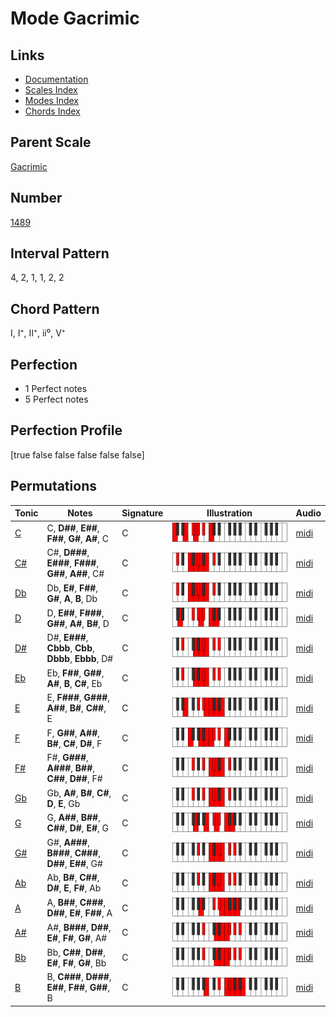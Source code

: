 # Mode Gacrimic

## Links

- [Documentation](index.md)
- [Scales Index](Scales.md)
- [Modes Index](Modes.md)
- [Chords Index](Chords.md)

## Parent Scale

[Gacrimic](ScaleGacrimic.md)

## Number

[1489](https://ianring.com/musictheory/scales/1489)

## Interval Pattern

4, 2, 1, 1, 2, 2

## Chord Pattern

I, I⁺, II⁺, ii⁰, V⁺

## Perfection

- 1 Perfect notes
- 5 Perfect notes

## Perfection Profile

[true false false false false false]

## Permutations

| Tonic | Notes | Signature | Illustration | Audio |
|-------|-------|-----------|--------------|-------|
| [C](ModeCNaturalGacrimic.md) | C, **D##**, **E##**, **F##**, **G#**, **A#**, C | C | ![CNaturalGacrimic](ModeCNaturalGacrimic.png) | [midi](https://github.com/edipermadi/music/blob/main/docs/ModeCNaturalGacrimic.mid?raw=true) |
| [C#](ModeCSharpGacrimic.md) | C#, **D###**, **E###**, **F###**, **G##**, **A##**, C# | C | ![CSharpGacrimic](ModeCSharpGacrimic.png) | [midi](https://github.com/edipermadi/music/blob/main/docs/ModeCSharpGacrimic.mid?raw=true) |
| [Db](ModeDFlatGacrimic.md) | Db, **E#**, **F##**, **G#**, **A**, **B**, Db | C | ![DFlatGacrimic](ModeDFlatGacrimic.png) | [midi](https://github.com/edipermadi/music/blob/main/docs/ModeDFlatGacrimic.mid?raw=true) |
| [D](ModeDNaturalGacrimic.md) | D, **E##**, **F###**, **G##**, **A#**, **B#**, D | C | ![DNaturalGacrimic](ModeDNaturalGacrimic.png) | [midi](https://github.com/edipermadi/music/blob/main/docs/ModeDNaturalGacrimic.mid?raw=true) |
| [D#](ModeDSharpGacrimic.md) | D#, **E###**, **Cbbb**, **Cbb**, **Dbbb**, **Ebbb**, D# | C | ![DSharpGacrimic](ModeDSharpGacrimic.png) | [midi](https://github.com/edipermadi/music/blob/main/docs/ModeDSharpGacrimic.mid?raw=true) |
| [Eb](ModeEFlatGacrimic.md) | Eb, **F##**, **G##**, **A#**, **B**, **C#**, Eb | C | ![EFlatGacrimic](ModeEFlatGacrimic.png) | [midi](https://github.com/edipermadi/music/blob/main/docs/ModeEFlatGacrimic.mid?raw=true) |
| [E](ModeENaturalGacrimic.md) | E, **F###**, **G###**, **A##**, **B#**, **C##**, E | C | ![ENaturalGacrimic](ModeENaturalGacrimic.png) | [midi](https://github.com/edipermadi/music/blob/main/docs/ModeENaturalGacrimic.mid?raw=true) |
| [F](ModeFNaturalGacrimic.md) | F, **G##**, **A##**, **B#**, **C#**, **D#**, F | C | ![FNaturalGacrimic](ModeFNaturalGacrimic.png) | [midi](https://github.com/edipermadi/music/blob/main/docs/ModeFNaturalGacrimic.mid?raw=true) |
| [F#](ModeFSharpGacrimic.md) | F#, **G###**, **A###**, **B##**, **C##**, **D##**, F# | C | ![FSharpGacrimic](ModeFSharpGacrimic.png) | [midi](https://github.com/edipermadi/music/blob/main/docs/ModeFSharpGacrimic.mid?raw=true) |
| [Gb](ModeGFlatGacrimic.md) | Gb, **A#**, **B#**, **C#**, **D**, **E**, Gb | C | ![GFlatGacrimic](ModeGFlatGacrimic.png) | [midi](https://github.com/edipermadi/music/blob/main/docs/ModeGFlatGacrimic.mid?raw=true) |
| [G](ModeGNaturalGacrimic.md) | G, **A##**, **B##**, **C##**, **D#**, **E#**, G | C | ![GNaturalGacrimic](ModeGNaturalGacrimic.png) | [midi](https://github.com/edipermadi/music/blob/main/docs/ModeGNaturalGacrimic.mid?raw=true) |
| [G#](ModeGSharpGacrimic.md) | G#, **A###**, **B###**, **C###**, **D##**, **E##**, G# | C | ![GSharpGacrimic](ModeGSharpGacrimic.png) | [midi](https://github.com/edipermadi/music/blob/main/docs/ModeGSharpGacrimic.mid?raw=true) |
| [Ab](ModeAFlatGacrimic.md) | Ab, **B#**, **C##**, **D#**, **E**, **F#**, Ab | C | ![AFlatGacrimic](ModeAFlatGacrimic.png) | [midi](https://github.com/edipermadi/music/blob/main/docs/ModeAFlatGacrimic.mid?raw=true) |
| [A](ModeANaturalGacrimic.md) | A, **B##**, **C###**, **D##**, **E#**, **F##**, A | C | ![ANaturalGacrimic](ModeANaturalGacrimic.png) | [midi](https://github.com/edipermadi/music/blob/main/docs/ModeANaturalGacrimic.mid?raw=true) |
| [A#](ModeASharpGacrimic.md) | A#, **B###**, **D##**, **E#**, **F#**, **G#**, A# | C | ![ASharpGacrimic](ModeASharpGacrimic.png) | [midi](https://github.com/edipermadi/music/blob/main/docs/ModeASharpGacrimic.mid?raw=true) |
| [Bb](ModeBFlatGacrimic.md) | Bb, **C##**, **D##**, **E#**, **F#**, **G#**, Bb | C | ![BFlatGacrimic](ModeBFlatGacrimic.png) | [midi](https://github.com/edipermadi/music/blob/main/docs/ModeBFlatGacrimic.mid?raw=true) |
| [B](ModeBNaturalGacrimic.md) | B, **C###**, **D###**, **E##**, **F##**, **G##**, B | C | ![BNaturalGacrimic](ModeBNaturalGacrimic.png) | [midi](https://github.com/edipermadi/music/blob/main/docs/ModeBNaturalGacrimic.mid?raw=true) |
